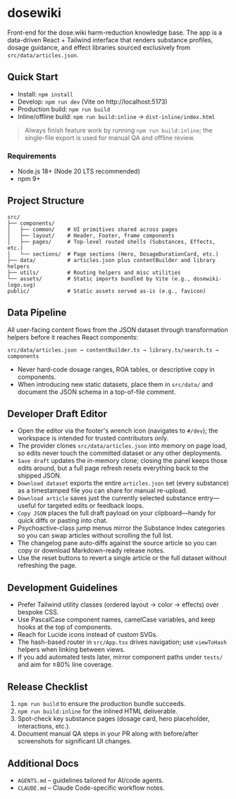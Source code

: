 # dosewiki

Front-end for the dose.wiki harm-reduction knowledge base. The app is a data-driven React + Tailwind interface that renders substance profiles, dosage guidance, and effect libraries sourced exclusively from `src/data/articles.json`.

## Quick Start
- Install: `npm install`
- Develop: `npm run dev` (Vite on http://localhost:5173)
- Production build: `npm run build`
- Inline/offline build: `npm run build:inline` → `dist-inline/index.html`

> Always finish feature work by running `npm run build:inline`; the single-file export is used for manual QA and offline review.

### Requirements
- Node.js 18+ (Node 20 LTS recommended)
- npm 9+

## Project Structure
```
src/
├── components/
│   ├── common/    # UI primitives shared across pages
│   ├── layout/    # Header, Footer, frame components
│   ├── pages/     # Top-level routed shells (Substances, Effects, etc.)
│   └── sections/  # Page sections (Hero, DosageDurationCard, etc.)
├── data/          # articles.json plus contentBuilder and library helpers
├── utils/         # Routing helpers and misc utilities
└── assets/        # Static imports bundled by Vite (e.g., dosewiki-logo.svg)
public/            # Static assets served as-is (e.g., favicon)
```

## Data Pipeline
All user-facing content flows from the JSON dataset through transformation helpers before it reaches React components:

```
src/data/articles.json → contentBuilder.ts → library.ts/search.ts → components
```

- Never hard-code dosage ranges, ROA tables, or descriptive copy in components.
- When introducing new static datasets, place them in `src/data/` and document the JSON schema in a top-of-file comment.

## Developer Draft Editor
- Open the editor via the footer's wrench icon (navigates to `#/dev`); the workspace is intended for trusted contributors only.
- The provider clones `src/data/articles.json` into memory on page load, so edits never touch the committed dataset or any other deployments.
- `Save draft` updates the in-memory clone; closing the panel keeps those edits around, but a full page refresh resets everything back to the shipped JSON.
- `Download dataset` exports the entire `articles.json` set (every substance) as a timestamped file you can share for manual re-upload.
- `Download article` saves just the currently selected substance entry—useful for targeted edits or feedback loops.
- `Copy JSON` places the full draft payload on your clipboard—handy for quick diffs or pasting into chat.
- Psychoactive-class jump menus mirror the Substance Index categories so you can swap articles without scrolling the full list.
- The changelog pane auto-diffs against the source article so you can copy or download Markdown-ready release notes.
- Use the reset buttons to revert a single article or the full dataset without refreshing the page.

## Development Guidelines
- Prefer Tailwind utility classes (ordered layout → color → effects) over bespoke CSS.
- Use PascalCase component names, camelCase variables, and keep hooks at the top of components.
- Reach for Lucide icons instead of custom SVGs.
- The hash-based router in `src/App.tsx` drives navigation; use `viewToHash` helpers when linking between views.
- If you add automated tests later, mirror component paths under `tests/` and aim for ≥80% line coverage.

## Release Checklist
1. `npm run build` to ensure the production bundle succeeds.
2. `npm run build:inline` for the inlined HTML deliverable.
3. Spot-check key substance pages (dosage card, hero placeholder, interactions, etc.).
4. Document manual QA steps in your PR along with before/after screenshots for significant UI changes.

## Additional Docs
- `AGENTS.md` – guidelines tailored for AI/code agents.
- `CLAUDE.md` – Claude Code-specific workflow notes.
